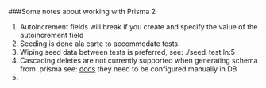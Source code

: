 ###Some notes about working with Prisma 2

1. Autoincrement fields will break if you create and specify the value of the autoincrement field
2. Seeding is done ala carte to accommodate tests.
3. Wiping seed data between tests is preferred, see: ./seed_test ln:5
4. Cascading deletes are not currently supported when generating schema from .prisma see: [docs](https://www.prisma.io/docs/guides/general-guides/database-workflows/cascading-deletes/postgresql) they need to be configured manually in DB
5.
